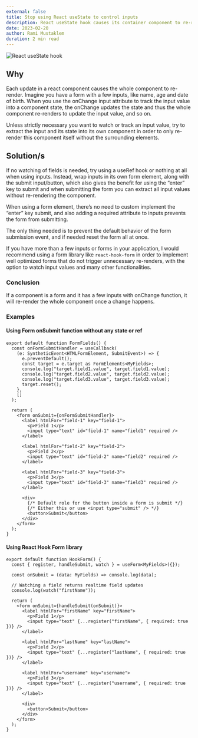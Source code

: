 ```yaml
---
external: false
title: Stop using React useState to control inputs
description: React useState hook causes its container component to re-render on every change, and that's what happens when an input is controlled by a useState and onChange
date: 2023-02-20
author: Rami Mustaklem
duration: 2 min read
---
```


![React useState hook](/images/blog/ferenc-almasi-ayjnmG4oUX4-unsplash.jpg)

## Why

Each update in a react component causes the whole component to re-render. Imagine you have a form with a few inputs, like name, age and date of birth. When you use the onChange input attribute to track the input value into a component state, the onChange updates the state and thus the whole component re-renders to update the input value, and so on.

Unless strictly necessary you want to watch or track an input value, try to extract the input and its state into its own component in order to only re-render this component itself without the surrounding elements.

## Solution/s

If no watching of fields is needed, try using a useRef hook or nothing at all when using inputs. Instead, wrap inputs in its own form element, along with the submit input/button, which also gives the benefit for using the “enter” key to submit and when submitting the form you can extract all input values without re-rendering the component.

When using a form element, there’s no need to custom implement the “enter” key submit, and also adding a required attribute to inputs prevents the form from submitting.

The only thing needed is to prevent the default behavior of the form submission event, and if needed reset the form all at once.

If you have more than a few inputs or forms in your application, I would recommend using a form library like `react-hook-form` in order to implement well optimized forms that do not trigger unnecessary re-renders, with the option to watch input values and many other functionalities.

### Conclusion

If a component is a form and it has a few inputs with onChange function, it will re-render the whole component once a change happens.

### Examples

#### Using Form onSubmit function without any state or ref

```tsx
export default function FormFields() {
  const onFormSubmitHandler = useCallback(
    (e: SyntheticEvent<HTMLFormElement, SubmitEvent>) => {
      e.preventDefault();
      const target = e.target as FormElements<MyFields>;
      console.log("target.field1.value", target.field1.value);
      console.log("target.field2.value", target.field2.value);
      console.log("target.field3.value", target.field3.value);
      target.reset();
    },
    []
  );

  return (
    <form onSubmit={onFormSubmitHandler}>
      <label htmlFor="field-1" key="field-1">
        <p>Field 1</p>
        <input type="text" id="field-1" name="field1" required />
      </label>

      <label htmlFor="field-2" key="field-2">
        <p>Field 2</p>
        <input type="text" id="field-2" name="field2" required />
      </label>

      <label htmlFor="field-3" key="field-3">
        <p>Field 3</p>
        <input type="text" id="field-3" name="field3" required />
      </label>

      <div>
        {/* Default role for the button inside a form is submit */}
        {/* Either this or use <input type="submit" /> */}
        <button>Submit</button>
      </div>
    </form>
  );
}
```

#### Using React Hook Form library

```tsx
export default function HookForm() {
  const { register, handleSubmit, watch } = useForm<MyFields>({});

  const onSubmit = (data: MyFields) => console.log(data);

  // Watching a field returns realtime field updates
  console.log(watch("firstName"));

  return (
    <form onSubmit={handleSubmit(onSubmit)}>
      <label htmlFor="firstName" key="firstName">
        <p>Field 1</p>
        <input type="text" {...register("firstName", { required: true })} />
      </label>

      <label htmlFor="lastName" key="lastName">
        <p>Field 2</p>
        <input type="text" {...register("lastName", { required: true })} />
      </label>

      <label htmlFor="username" key="username">
        <p>Field 3</p>
        <input type="text" {...register("username", { required: true })} />
      </label>

      <div>
        <button>Submit</button>
      </div>
    </form>
  );
}
```
